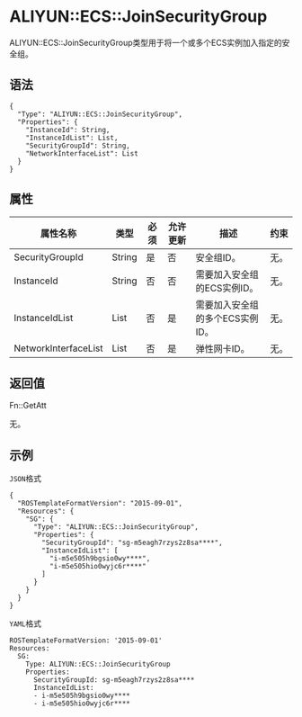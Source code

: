 # ALIYUN::ECS::JoinSecurityGroup

ALIYUN::ECS::JoinSecurityGroup类型用于将一个或多个ECS实例加入指定的安全组。

## 语法

```
{
  "Type": "ALIYUN::ECS::JoinSecurityGroup",
  "Properties": {
    "InstanceId": String,
    "InstanceIdList": List,
    "SecurityGroupId": String,
    "NetworkInterfaceList": List
  }
}
```

## 属性

|属性名称|类型|必须|允许更新|描述|约束|
|----|--|--|----|--|--|
|SecurityGroupId|String|是|否|安全组ID。|无。|
|InstanceId|String|否|否|需要加入安全组的ECS实例ID。|无。|
|InstanceIdList|List|否|是|需要加入安全组的多个ECS实例ID。|无。|
|NetworkInterfaceList|List|否|是|弹性网卡ID。|无。|

## 返回值

Fn::GetAtt

无。

## 示例

`JSON`格式

```
{
  "ROSTemplateFormatVersion": "2015-09-01",
  "Resources": {
    "SG": {
      "Type": "ALIYUN::ECS::JoinSecurityGroup",
      "Properties": {
        "SecurityGroupId": "sg-m5eagh7rzys2z8sa****",
        "InstanceIdList": [
          "i-m5e505h9bgsio0wy****",
          "i-m5e505hio0wyjc6r****"
        ]
      }
    }
  }
}
```

`YAML`格式

```
ROSTemplateFormatVersion: '2015-09-01'
Resources:
  SG:
    Type: ALIYUN::ECS::JoinSecurityGroup
    Properties:
      SecurityGroupId: sg-m5eagh7rzys2z8sa****
      InstanceIdList:
      - i-m5e505h9bgsio0wy****
      - i-m5e505hio0wyjc6r****
```

